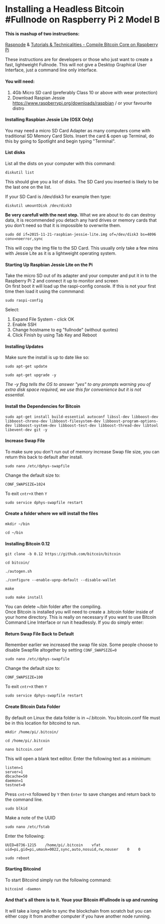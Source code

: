 # Installing a Headless Bitcoin #Fullnode on Raspberry Pi 2 Model B
#### This is mashup of two instructions:
[Raspnode](http://raspnode.com/diyBitcoin.html) & [Tutorials & Technicalities - Compile Bitcoin Core on Raspberry Pi](http://blog.pryds.eu/2014/06/compile-bitcoin-core-on-raspberry-pi.html)

These instructions are for developers or those who just want to create a fast, lightweight Fullnode. This will not give a Desktop Graphical User Interface, just a command line only interface.

#### You will need:
1. 4Gb Micro SD card (preferably Class 10 or above with wear protection)
2. Download Raspian Jessie https://www.raspberrypi.org/downloads/raspbian / or your favourite distro

#### Installing Raspbian Jessie Lite (OSX Only)
You may need a micro SD Card Adapter as many computers come with traditional SD Memory Card Slots. Insert the card & open up Terminal, do this by going to Spotlight and begin typing "Terminal".

#### List disks
List all the dists on your computer with this command:  
```
diskutil list
```  
This should give you a list of disks. The SD Card you inserted is likely to be the last one on the list.  

If your SD Card is /dev/disk3 for example then type:
```
diskutil umountDisk /dev/disk3
```  
**Be very carefull with the next step.** What we are about to do can destroy data, it is recommended you detach any hard drives or memory cards that you don't need so that it is impossible to overwrite them. 
```
sudo dd if=2015-11-21-raspbian-jessie-lite.img of=/dev/disk3 bs=4096 conv=noerror,sync
```   
This will copy the img file to the SD Card. This usually only take a few mins with Jessie Lite as it is a lightweight operating system.   

#### Starting Up Raspbian Jessie Lite on the Pi
Take the micro SD out of its adapter and your computer and put it in to the Raspberry Pi 2 and connect it up to monitor and screen  
On first boot it will load up the raspi-config console. If this is not your first time then load it using the commmand:
```
sudo raspi-config
```
Select:  
1. Expand File System - click OK  
2. Enable SSH  
3. Change hostname to eg "fullnode" (without quotes)   
4. Click Finish by using Tab Key and Reboot  

#### Installing Updates
Make sure the install is up to date like so:   
```
sudo apt-get update
```  
```
sudo apt-get upgrade -y
```  
*The -y flag tells the OS to answer "yes" to any prompts warning you of extra disk space required, we use this for convenience but it is not essential.*  

#### Install the Dependencies for Bitcoin
```
sudo apt-get install build-essential autoconf libssl-dev libboost-dev libboost-chrono-dev libboost-filesystem-dev libboost-program-options-dev libboost-system-dev libboost-test-dev libboost-thread-dev libtool libevent-dev git -y
```

#### Increase Swap File
To make sure you don't run out of memory increase Swap file size, you can return this back to default after install.  
```
sudo nano /etc/dphys-swapfile
```  
Change the default size to:  
```
CONF_SWAPSIZE=1024
```  
To exit ```cntr+X``` then ```Y```  
```
sudo service dphys-swapfile restart
```  

#### Create a folder where we will install the files
```
mkdir ~/bin
```  
```
cd ~/bin
```

#### Installing Bitcoin 0.12    
```
git clone -b 0.12 https://github.com/bitcoin/bitcoin
```  
```
cd bitcoin/
```  
```
./autogen.sh
```  
```
./configure --enable-upnp-default --disable-wallet
```  
```
make
``` 
```
sudo make install
```  

You can delete ~/bin folder after the compiling.  
Once Bitcoin is installed you will need to create a .bitcoin folder inside of your home directory. This is really on necessary if you want to use Bitcoin Command Line Interface or run it headlessly. If you do simply enter:

#### Return Swap File Back to Default
Remember earlier we increased the swap file size. Some people choose to disable Swapfile altogether by setting ```CONF_SWAPSIZE=0```   
```
sudo nano /etc/dphys-swapfile
```  
Change the default size to:  
```
CONF_SWAPSIZE=100
```  
To exit ```cntr+X``` then ```Y```  
```
sudo service dphys-swapfile restart
```  
#### Create Bitcoin Data Folder
By default on Linux the data folder is in ~/.bitcoin. You bitcoin.conf file must be in this location for bitcoind to run.
```
mkdir /home/pi/.bitcoin/
```   
```
cd /home/pi/.bitcoin
```  
```
nano bitcoin.conf
```  
This will open a blank text editor. Enter the following text as a minimum:
```
listen=1
server=1
dbcache=50
daemon=1
testnet=0
```
Press ```cntr+X``` followed by ```Y``` then ```Enter``` to save changes and return back to the command line.  
```
sudo blkid
```  
Make a note of the UUID

```
sudo nano /etc/fstab
```  
Enter the following:  
```
UUID=8736-1215    /home/pi/.bitcoin    vfat uid=pi,gid=pi,umask=0022,sync,auto,nosuid,rw,nouser    0    0
```  
```
sudo reboot
```  
#### Starting Bitcoind
To start Bitcoind simply run the following command:  
```
bitcoind -daemon
```
#### And that's all there is to it. Youe your Bitcoin #Fullnode is up and running  
It will take a long while to sync the blockchain from scratch but you can either copy it from another computer if you have another node running.
